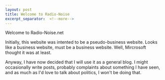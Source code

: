 ```yaml
---
layout: post
title: Welcome to Radio-Noise
excerpt_separator:  <!--more-->
---
```


Welcome to Radio-Noise.net

Initially, this website was intented to be a pseudo-business website. Looks like a business website, must be a business website. Well, Mircrosoft thought it was at least.

Anyway, I have now decided that I will use it as a general blog. I might occasionally write posts, probably complaints about something I have seen, and as much as I'd love to talk about politics, I won't be doing that.
